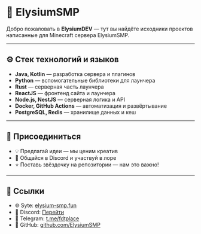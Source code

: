  # 🌌 ElysiumSMP

Добро пожаловать в **ElysiumDEV** — тут вы найдёте исходники проектов написанные для Minecraft сервера ElysiumSMP.

---

## ⚙️ Стек технологий и языков

- **Java, Kotlin** — разработка сервера и плагинов
- **Python** — вспомогательные библиотеки для лаунчера
- **Rust** — серверная часть лаунчера
- **ReactJS** — фронтенд сайта и лаунчера
- **Node.js, NestJS** — серверная логика и API
- **Docker, GitHub Actions** — автоматизация и развёртывание
- **PostgreSQL, Redis** — хранилище данных и кеш

---

## 🤝 Присоединиться

- 💡 Предлагай идеи — мы ценим креатив
- 💬 Общайся в Discord и участвуй в лоре
- ⭐ Поставь звёздочку на репозитории — нам это важно!

---

## 🔗 Ссылки

- 🌐 Syte: [elysium-smp.fun](https://elysium-smp.fun)
- 💬 Discord: [Перейти](https://discord.gg/9XmE6xCf6b)
- 💬 Telegram: [t.me/fdtplace](https://t.me/fdtplace)
- 🧠 GitHub: [github.com/ElysiumSMP](https://github.com/FreedomDevs)


